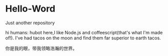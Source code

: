 # Hello-Word
Just another repository

hi humans:
hubot here,I like Node.js and coffeescript(that's what I'm made of!).
I've had tacos on the moon and find them far superior to earth tacos.

你是我的眼，带我领略浩瀚的世界。
